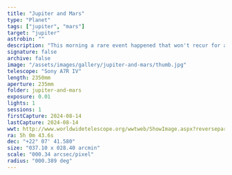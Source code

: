```yaml
---
title: "Jupiter and Mars"
type: "Planet"
tags: ["jupiter", "mars"]
target: "jupiter"
astrobin: ""
description: "This morning a rare event happened that won't recur for another 9 years: due to our perspective from the Earth's orbit, Mars appeared to pass within a short distance of Jupiter. I took a shot using my mirrorless camera because the sensor size combined with the 2,350mm focal distance was perfect to catch the two planets in the same frame."
signature: false
archive: false
image: "/assets/images/gallery/jupiter-and-mars/thumb.jpg"
telescope: "Sony A7R IV"
length: 2350mm
aperture: 235mm
folder: jupiter-and-mars
exposure: 0.01
lights: 1
sessions: 1
firstCapture: 2024-08-14
lastCapture: 2024-08-14
wwt: http://www.worldwidetelescope.org/wwtweb/ShowImage.aspx?reverseparity=False&scale=0.338894&name=jupiter-and-mars.jpg&imageurl=https://deepskyworkflows.com/assets/images/gallery/jupiter-and-mars/jupiter-and-mars.jpg&credits=Jeremy+Likness+at+DeepSkyWorkflows.com&creditsUrl=https://deepskyworkflows.com/about&ra=75.131220&dec=22.052449&x=4145.6&y=2900.8&rotation=97.59&thumb=https://deepskyworkflows.com/assets/images/gallery/jupiter-and-mars/thumb.jpg
ra: 5h 0m 43.6s
dec: "+22° 07' 41.580"
size: "037.10 x 028.40 arcmin"
scale: "000.34 arcsec/pixel"
radius: "000.389 deg"
---
```

